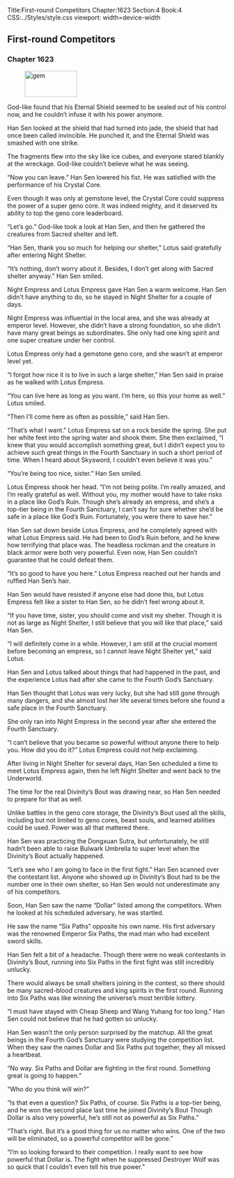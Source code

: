 Title:First-round Competitors 
Chapter:1623 
Section:4 
Book:4 
CSS:../Styles/style.css 
viewport: width=device-width
  
## First-round Competitors
### Chapter 1623
  
<figure>
	<img src="../Images/gem.gif" alt="gem" id="gem" width="120" height="60" />
</figure>
  

  
God-like found that his Eternal Shield seemed to be sealed out of his control now, and he couldn’t infuse it with his power anymore.

Han Sen looked at the shield that had turned into jade, the shield that had once been called invincible. He punched it, and the Eternal Shield was smashed with one strike.

The fragments flew into the sky like ice cubes, and everyone stared blankly at the wreckage. God-like couldn’t believe what he was seeing.

“Now you can leave.” Han Sen lowered his fist. He was satisfied with the performance of his Crystal Core.

Even though it was only at gemstone level, the Crystal Core could suppress the power of a super geno core. It was indeed mighty, and it deserved its ability to top the geno core leaderboard.

“Let’s go.” God-like took a look at Han Sen, and then he gathered the creatures from Sacred shelter and left.

“Han Sen, thank you so much for helping our shelter,” Lotus said gratefully after entering Night Shelter.

“It’s nothing, don’t worry about it. Besides, I don’t get along with Sacred shelter anyway.” Han Sen smiled.

Night Empress and Lotus Empress gave Han Sen a warm welcome. Han Sen didn’t have anything to do, so he stayed in Night Shelter for a couple of days.

Night Empress was influential in the local area, and she was already at emperor level. However, she didn’t have a strong foundation, so she didn’t have many great beings as subordinates. She only had one king spirit and one super creature under her control.

Lotus Empress only had a gemstone geno core, and she wasn’t at emperor level yet.

“I forgot how nice it is to live in such a large shelter,” Han Sen said in praise as he walked with Lotus Empress.

“You can live here as long as you want. I’m here, so this your home as well.” Lotus smiled.

“Then I’ll come here as often as possible,” said Han Sen.

“That’s what I want.” Lotus Empress sat on a rock beside the spring. She put her white feet into the spring water and shook them. She then exclaimed, “I knew that you would accomplish something great, but I didn’t expect you to achieve such great things in the Fourth Sanctuary in such a short period of time. When I heard about Skysword, I couldn’t even believe it was you.”

“You’re being too nice, sister.” Han Sen smiled.

Lotus Empress shook her head. “I’m not being polite. I’m really amazed, and I’m really grateful as well. Without you, my mother would have to take risks in a place like God’s Ruin. Though she’s already an empress, and she’s a top-tier being in the Fourth Sanctuary, I can’t say for sure whether she’d be safe in a place like God’s Ruin. Fortunately, you were there to save her.”

Han Sen sat down beside Lotus Empress, and he completely agreed with what Lotus Empress said. He had been to God’s Ruin before, and he knew how terrifying that place was. The headless rockman and the creature in black armor were both very powerful. Even now, Han Sen couldn’t guarantee that he could defeat them.

“It’s so good to have you here.” Lotus Empress reached out her hands and ruffled Han Sen’s hair.

Han Sen would have resisted if anyone else had done this, but Lotus Empress felt like a sister to Han Sen, so he didn’t feel wrong about it.

“If you have time, sister, you should come and visit my shelter. Though it is not as large as Night Shelter, I still believe that you will like that place,” said Han Sen.

“I will definitely come in a while. However, I am still at the crucial moment before becoming an empress, so I cannot leave Night Shelter yet,” said Lotus.

Han Sen and Lotus talked about things that had happened in the past, and the experience Lotus had after she came to the Fourth God’s Sanctuary.

Han Sen thought that Lotus was very lucky, but she had still gone through many dangers, and she almost lost her life several times before she found a safe place in the Fourth Sanctuary.

She only ran into Night Empress in the second year after she entered the Fourth Sanctuary.

“I can’t believe that you became so powerful without anyone there to help you. How did you do it?” Lotus Empress could not help exclaiming.

After living in Night Shelter for several days, Han Sen scheduled a time to meet Lotus Empress again, then he left Night Shelter and went back to the Underworld.

The time for the real Divinity’s Bout was drawing near, so Han Sen needed to prepare for that as well.

Unlike battles in the geno core storage, the Divinity’s Bout used all the skills, including but not limited to geno cores, beast souls, and learned abilities could be used. Power was all that mattered there.

Han Sen was practicing the Dongxuan Sutra, but unfortunately, he still hadn’t been able to raise Bulwark Umbrella to super level when the Divinity’s Bout actually happened.

“Let’s see who I am going to face in the first fight.” Han Sen scanned over the contestant list. Anyone who showed up in Divinity’s Bout had to be the number one in their own shelter, so Han Sen would not underestimate any of his competitors.

Soon, Han Sen saw the name “Dollar” listed among the competitors. When he looked at his scheduled adversary, he was startled.

He saw the name “Six Paths” opposite his own name. His first adversary was the renowned Emperor Six Paths, the mad man who had excellent sword skills.

Han Sen felt a bit of a headache. Though there were no weak contestants in Divinity’s Bout, running into Six Paths in the first fight was still incredibly unlucky.

There would always be small shelters joining in the contest, so there should be many sacred-blood creatures and king spirits in the first round. Running into Six Paths was like winning the universe’s most terrible lottery.

“I must have stayed with Cheap Sheep and Wang Yuhang for too long.” Han Sen could not believe that he had gotten so unlucky.

Han Sen wasn’t the only person surprised by the matchup. All the great beings in the Fourth God’s Sanctuary were studying the competition list. When they saw the names Dollar and Six Paths put together, they all missed a heartbeat.

“No way. Six Paths and Dollar are fighting in the first round. Something great is going to happen.”

“Who do you think will win?”

“Is that even a question? Six Paths, of course. Six Paths is a top-tier being, and he won the second place last time he joined Divinity’s Bout Though Dollar is also very powerful, he’s still not as powerful as Six Paths.”

“That’s right. But it’s a good thing for us no matter who wins. One of the two will be eliminated, so a powerful competitor will be gone.”

“I’m so looking forward to their competition. I really want to see how powerful that Dollar is. The fight when he suppressed Destroyer Wolf was so quick that I couldn’t even tell his true power.”